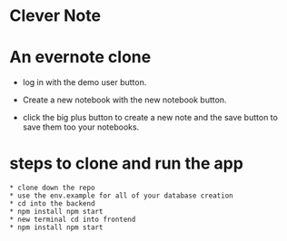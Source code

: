 # Clever Note

# An evernote clone 



  * log in with the demo user button.

  * Create a new notebook with the new notebook button.

  * click the big plus button to create a new note and the save button to save them too your notebooks.



# steps to clone and run the app

    * clone down the repo
    * use the env.example for all of your database creation
    * cd into the backend 
    * npm install npm start
    * new terminal cd into frontend
    * npm install npm start
